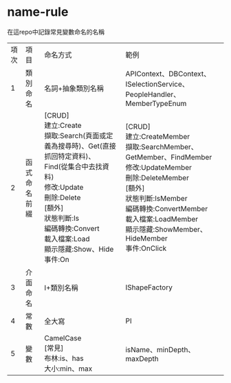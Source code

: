 # name-rule
在這repo中記錄常見變數命名的名稱

<table>
  <tr>
    <td>項次</td>
    <td>項目</td>
    <td>命名方式</td>
    <td>範例</td>
  </tr>
  <tr>
    <td>1</td>
    <td>類別命名</td>
    <td>名詞+抽象類別名稱</td>
    <td>APIContext、DBContext、ISelectionService、PeopleHandler、MemberTypeEnum</td>
   </tr>
     <tr>
    <td>2</td>
    <td>函式命名前綴</td>
    <td>
      [CRUD]<br>
      建立:Create<br>
      擷取:Search(頁面或定義為搜尋時)、Get(直接抓回特定資料)、Find(從集合中去找資料)<br>
      修改:Update<br>
      刪除:Delete<br>
      [額外]<br>
      狀態判斷:Is<br>
      編碼轉換:Convert<br>
      載入檔案:Load<br>
      顯示隱藏:Show、Hide<br>
      事件:On<br>
     </td>
     <td>
      [CRUD]<br>
      建立:CreateMember<br>
      擷取:SearchMember、GetMember、FindMember<br>
      修改:UpdateMember<br>
      刪除:DeleteMember<br>
      [額外]<br>
      狀態判斷:IsMember<br>
      編碼轉換:ConvertMember<br>
      載入檔案:LoadMember<br>
      顯示隱藏:ShowMember、HideMember<br>
      事件:OnClick<br>
   </td>
   </tr>
   <tr>
    <td>3</td>
    <td>介面命名</td>
    <td>I+類別名稱</td>
    <td>IShapeFactory</td>
   </tr>
   <tr>
    <td>4</td>
    <td>常數</td>
    <td>全大寫</td>
    <td>PI</td>
   </tr>
  <tr>
    <td>5</td>
    <td>
      變數
    </td>
    <td>
      CamelCase<br>
      [常見]<br>
      布林:is、has<br>
      大小:min、max<br></td>
    <td>
      isName、minDepth、maxDepth
    </td>
   </tr>
</table>


